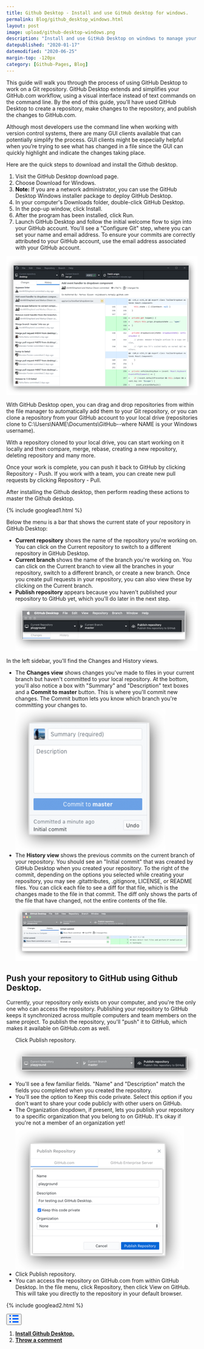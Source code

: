 ```yaml
---
title: Github Desktop - Install and use GitHub desktop for windows.
permalink: Blog/github_desktop_windows.html
layout: post
image: upload/github-desktop-windows.png
description: "Install and use GitHub Desktop on windows to manage your project work. Authenticate to GitHub.com, keep the project up-to-date, and review your preferred settings. Use GitHub Desktop to manage your projects, create meaningful commits, and track the project's history in an app instead of on the command line."
datepublished: "2020-01-17"
datemodified: "2020-06-25"
margin-top: -120px
category: [Github-Pages, Blog]
---
```


This guide will walk you through the process of using GitHub Desktop to work on a Git repository. GitHub Desktop extends and simplifies your GitHub.com workflow, using a visual interface instead of text commands on the command line. By the end of this guide, you'll have used GitHub Desktop to create a repository, make changes to the repository, and publish the changes to GitHub.com.

Although most developers use the command line when working with version control systems, there are many GUI clients available that can potentially simplify the process. GUI clients might be especially helpful when you’re trying to see what has changed in a file since the GUI can quickly highlight and indicate the changes taking place.

Here are the quick steps to download and install the Github desktop.

<ol id="install-github-desktop">
<li>Visit the GitHub Desktop download page. </li>
<li>Choose Download for Windows.</li>
<li><span style="color: black; font-weight: bolder">Note:</span> If you are a network administrator, you can use the GitHub Desktop Windows installer package to deploy GitHub Desktop.</li>

<li>  In your computer's Downloads folder, double-click GitHub Desktop. </li>
<li>In the pop-up window, click Install.</li>

<li>After the program has been installed, click Run. </li>
<li>Launch GitHub Desktop and follow the initial welcome flow to sign into your GitHub account. You'll see a "Configure Git" step, where you can set your name and email address. To ensure your commits are correctly attributed to your GitHub account, use the email address associated with your GitHub account.</li></ol>

<img src="/uploads/github-desktop.png">

With GitHub Desktop open, you can drag and drop repositories from within the file manager to automatically add them to your Git repository, or you can clone a repository from your GitHub account to your local drive (repositories clone to C:\Users\NAME\Documents\GitHub--where NAME is your Windows username).

With a repository cloned to your local drive, you can start working on it locally and then compare, merge, rebase, creating a new repository, deleting repository and many more.

Once your work is complete, you can push it back to GitHub by clicking Repository - Push. If you work with a team, you can create new pull requests by clicking Repository - Pull.

After installing the Github desktop, then perform reading these actions to master the Github desktop.

{% include googlead1.html %}

Below the menu is a bar that shows the current state of your repository in GitHub Desktop:

<ul>

<li><strong>Current repository</strong> shows the name of the repository you're working on. You can click on the Current repository to switch to a different repository in GitHub Desktop.  </li>

<li><strong>Current branch</strong> shows the name of the branch you're working on. You can click on the Current branch to view all the branches in your repository, switch to a different branch, or create a new branch. Once you create pull requests in your repository, you can also view these by clicking on the Current branch.</li>

<li><strong>Publish repository</strong> appears because you haven't published your repository to GitHub yet, which you'll do later in the next step. </li>

<img src="/uploads/explore-github-desktop.png">

</ul>

In the left sidebar, you'll find the Changes and History views.

<ul>
<li>The <strong>Changes view</strong> shows changes you've made to files in your current branch but haven't committed to your local repository. At the bottom, you'll also notice a box with "Summary" and "Description" text boxes and a <strong>Commit to master</strong> button. This is where you'll commit new changes. The Commit button lets you know which branch you're committing your changes to.
</li>

<img src="/uploads/commit-area.png">

<li> The <strong>History view</strong> shows the previous commits on the current branch of your repository. You should see an "Initial commit" that was created by GitHub Desktop when you created your repository. To the right of the commit, depending on the options you selected while creating your repository, you may see .gitattributes, .gitignore, LICENSE, or README files. You can click each file to see a diff for that file, which is the changes made to the file in that commit. The diff only shows the parts of the file that have changed, not the entire contents of the file.  
</li>

<img src="/uploads/history-view.png">

</ul>

<h2>Push your repository to GitHub using Github Desktop.</h2>

Currently, your repository only exists on your computer, and you're the only one who can access the repository. Publishing your repository to GitHub keeps it synchronized across multiple computers and team members on the same project. To publish the repository, you'll "push" it to GitHub, which makes it available on GitHub.com as well.

<ul>

Click Publish repository.

<img src="/uploads/publish-repository.png">

<li>You'll see a few familiar fields. "Name" and "Description" match the fields you completed when you created the repository.</li>

<li>You'll see the option to Keep this code private. Select this option if you don't want to share your code publicly with other users on GitHub.</li>

<li>The Organization dropdown, if present, lets you publish your repository to a specific organization that you belong to on GitHub. It's okay if you're not a member of an organization yet!
</li>

<img src="/uploads/publish-repository-steps.png">

<li>Click Publish repository.</li>

<li>You can access the repository on GitHub.com from within GitHub Desktop. In the file menu, click Repository, then click View on GitHub. This will take you directly to the repository in your default browser. </li>
</ul>

{% include googlead2.html %}

<div class="anim_container">
<button id="show">
<svg width="24" height="20" viewBox="0 0 24 20">
<path d="M3 0H1C0.4 0 0 0.4 0 1V3C0 3.6 0.4 4 1 4H3C3.6 4 4 3.6 4 3V1C4 0.4 3.6 0 3 0Z"
									fill="#0066FF" />
								<path d="M3 0H1C0.4 0 0 0.4 0 1V3C0 3.6 0.4 4 1 4H3C3.6 4 4 3.6 4 3V1C4 0.4 3.6 0 3 0Z"
									transform="translate(0 8)" fill="#0066FF" />
								<path d="M3 0H1C0.4 0 0 0.4 0 1V3C0 3.6 0.4 4 1 4H3C3.6 4 4 3.6 4 3V1C4 0.4 3.6 0 3 0Z"
									transform="translate(0 16)" fill="#0066FF" />
								<path
									d="M15 0H1C0.4 0 0 0.4 0 1V3C0 3.6 0.4 4 1 4H15C15.6 4 16 3.6 16 3V1C16 0.4 15.6 0 15 0Z"
									transform="translate(8)" fill="#0066FF" />
								<path
									d="M15 0H1C0.4 0 0 0.4 0 1V3C0 3.6 0.4 4 1 4H15C15.6 4 16 3.6 16 3V1C16 0.4 15.6 0 15 0Z"
									transform="translate(8 8)" fill="#0066FF" />
								<path
									d="M15 0H1C0.4 0 0 0.4 0 1V3C0 3.6 0.4 4 1 4H15C15.6 4 16 3.6 16 3V1C16 0.4 15.6 0 15 0Z"
									transform="translate(8 16)" fill="#0066FF" />
							</svg>
						</button><div id="links_container">
							<ol>
        <li><a href="#install-github-desktop" class="test"><b>Install Github Desktop.</b></a></li>
								<li><a href="#disqus_thread" class="test"><b>Throw a comment</b></a></li>
							</ol>
						</div>
</div>

